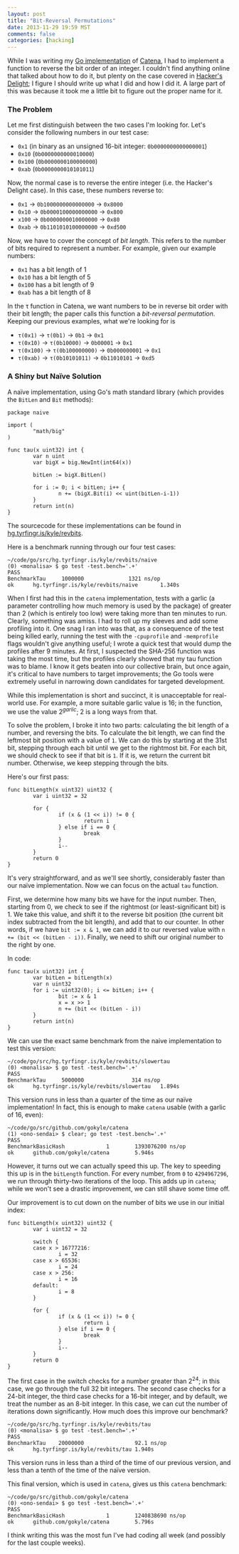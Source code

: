 ```yaml
---
layout: post
title: "Bit-Reversal Permutations"
date: 2013-11-29 19:59 MST
comments: false
categories: [hacking]
---
```


While I was writing my
[Go implementation](https://github.com/kisom/catena) of
[Catena](http://eprint.iacr.org/2013/525.pdf), I had to implement a
function to reverse the bit order of an integer. I couldn't find
anything online that talked about how to do it, but plenty on the case
covered in [Hacker's Delight](http://www.hackersdelight.org/); I
figure I should write up what I did and how I did it. A large part of
this was because it took me a little bit to figure out the proper name
for it.

### The Problem

Let me first distinguish between the two cases I'm looking for. Let's
consider the following numbers in our test case:

* `0x1` (in binary as an unsigned 16-bit integer: `0b0000000000000001`)
* `0x10` (`0b0000000000010000`)
* `0x100` (`0b0000000100000000`)
* `0xab` (`0b0000000010101011`)

Now, the normal case is to reverse the entire integer (i.e. the
Hacker's Delight case). In this case, these numbers reverse to:

* `0x1` -> `0b1000000000000000` -> `0x8000`
* `0x10` -> `0b0000100000000000` -> `0x800`
* `x100` -> `0b0000000010000000` -> `0x80`
* `0xab` -> `0b1101010100000000` -> `0xd500`

Now, we have to cover the concept of *bit length*. This refers to the
number of bits required to represent a number. For example, given our
example numbers:

* `0x1` has a bit length of 1
* `0x10` has a bit length of 5
* `0x100` has a bit length of 9
* `0xab` has a bit length of 8

In the τ function in Catena, we want numbers to be in reverse bit
order with their bit length; the paper calls this function a
*bit-reversal permutation*. Keeping our previous examples, what we're
looking for is

* `τ(0x1)` -> `τ(0b1)` -> `0b1` -> `0x1`
* `τ(0x10)` -> `τ(0b10000)` -> `0b00001` -> `0x1`
* `τ(0x100)` -> `τ(0b100000000)` -> `0b000000001` -> `0x1`
* `τ(0xab)` -> `τ(0b10101011)` -> `0b11010101` -> `0xd5`

### A Shiny but Naïve Solution

A naïve implementation, using Go's math standard library (which
provides the `BitLen` and `Bit` methods):

```
package naive

import (
        "math/big"
)

func tau(x uint32) int {
        var n uint
        var bigX = big.NewInt(int64(x))

        bitLen := bigX.BitLen()

        for i := 0; i < bitLen; i++ {
                n += (bigX.Bit(i) << uint(bitLen-i-1))
        }
        return int(n)
}
```

The sourcecode for these implementations can be found in
[hg.tyrfingr.is/kyle/revbits](http://hg.tyrfingr.is/kyle/revbits).

Here is a benchmark running through our four test cases:

```
~/code/go/src/hg.tyrfingr.is/kyle/revbits/naive
(0) <monalisa> $ go test -test.bench='.+'
PASS
BenchmarkTau     1000000              1321 ns/op
ok      hg.tyrfingr.is/kyle/revbits/naive       1.340s
```

When I first had this in the `catena` implementation, tests with a
garlic (a parameter controlling how much memory is used by the
package) of greater than 2 (which is entirely too low) were taking
more than ten minutes to run. Clearly, something was amiss. I had to
roll up my sleeves and add some profiling into it. One snag I ran into
was that, as a consequence of the test being killed early, running the
test with the `-cpuprofile` and `-memprofile` flags wouldn't give
anything useful; I wrote a quick test that would dump the profiles
after 9 minutes. At first, I suspected the SHA-256 function was taking
the most time, but the profiles clearly showed that my tau function
was to blame. I know it gets beaten into our collective brain, but
once again, it's critical to have numbers to target improvements; the
Go tools were extremely useful in narrowing down candidates for
targeted development.

While this implementation is short and succinct, it is unacceptable
for real-world use. For example, a more suitable garlic value is 16;
in the function, we use the value 2<sup>*garlic*</sup>; 2 is a long
ways from that.

To solve the problem, I broke it into two parts: calculating the bit
length of a number, and reversing the bits. To calculate the bit
length, we can find the leftmost bit position with a value of `1`. We
can do this by starting at the 31st bit, stepping through each bit
until we get to the rightmost bit. For each bit, we should check to
see if that bit is `1`. If it is, we return the current bit
number. Otherwise, we keep stepping through the bits.

Here's our first pass:

```
func bitLength(x uint32) uint32 {
        var i uint32 = 32

        for {
                if (x & (1 << i)) != 0 {
                        return i
                } else if i == 0 {
                        break
                }
                i--
        }
        return 0
}
```

It's very straightforward, and as we'll see shortly, considerably
faster than our naïve implementation. Now we can focus on the actual
`tau` function.

First, we determine how many bits we have for the input number. Then,
starting from 0, we check to see if the rightmost (or
least-significant bit) is 1. We take this value, and shift it to the
reverse bit position (the current bit index subtracted from the bit
length), and add that to our counter. In other words, if we have `bit
:= x & 1`, we can add it to our reversed value with `n += (bit <<
(bitLen - i))`. Finally, we need to shift our original number to the
right by one.

In code:

```
func tau(x uint32) int {
        var bitLen = bitLength(x)
        var n uint32
        for i := uint32(0); i <= bitLen; i++ {
                bit := x & 1
                x = x >> 1
                n += (bit << (bitLen - i))
        }
        return int(n)
}
```

We can use the exact same benchmark from the naive implementation to
test this version:

```
~/code/go/src/hg.tyrfingr.is/kyle/revbits/slowertau
(0) <monalisa> $ go test -test.bench='.+'
PASS
BenchmarkTau     5000000               314 ns/op
ok      hg.tyrfingr.is/kyle/revbits/slowertau   1.894s
```

This version runs in less than a quarter of the time as our naïve
implementation! In fact, this is enough to make `catena` usable (with
a garlic of 16, even):

```
~/code/go/src/github.com/gokyle/catena
(1) <ono-sendai> $ clear; go test -test.bench='.+'
PASS
BenchmarkBasicHash             1        1393076200 ns/op
ok      github.com/gokyle/catena        5.946s
```

However, it turns out we can actually speed this up. The key to
speeding this up is in the `bitLength` function. For every number,
from `0` to `4294967296`, we run through thirty-two iterations of the
loop. This adds up in `catena`; while we won't see a drastic
improvement, we can still shave some time off.

Our improvement is to cut down on the number of bits we use in our
initial index:

```
func bitLength(x uint32) uint32 {
        var i uint32 = 32

        switch {
        case x > 16777216:
                i = 32
        case x > 65536:
                i = 24
        case x > 256:
                i = 16
        default:
                i = 8
        }

        for {
                if (x & (1 << i)) != 0 {
                        return i
                } else if i == 0 {
                        break
                }
                i--
        }
        return 0
}
```

The first case in the switch checks for a number greater than
2<sup>24</sup>; in this case, we go through the full 32 bit
integers. The second case checks for a 24-bit integer, the third case
checks for a 16-bit integer, and by default, we treat the number as an
8-bit integer. In this case, we can cut the number of iterations down
significantly. How much does this improve our benchmark?

```
~/code/go/src/hg.tyrfingr.is/kyle/revbits/tau
(0) <monalisa> $ go test -test.bench='.+'
PASS
BenchmarkTau    20000000                92.1 ns/op
ok      hg.tyrfingr.is/kyle/revbits/tau 1.940s
```

This version runs in less than a third of the time of our previous
version, and less than a tenth of the time of the naïve version.

This final version, which is used in `catena`, gives us this
`catena` benchmark:

```
~/code/go/src/github.com/gokyle/catena
(0) <ono-sendai> $ go test -test.bench='.+'
PASS
BenchmarkBasicHash             1        1240838690 ns/op
ok      github.com/gokyle/catena        5.796s
```

I think writing this was the most fun I've had coding all week (and
possibly for the last couple weeks).
